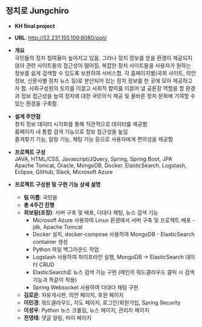 ## 정치로 Jungchiro  
* **KH final project**  
* **URL**: http://52.231.155.109:8080/poli/  
   
   
* **개요**   
국민들의 정치 참여율이 높아지고 있음. 그러나 정치 정보를 얻을 환경이 제공되지 않아 관련 사이트들의 접근성이 떨어짐. 복잡한 정치 사이트들을 사용자가 원하는 정보를 쉽게 검색할 수 있도록 보완하여 서비스함. 각 홈페이지별(국회 사이트, 의안 정보, 신문사별 정치 뉴스 등)로 분산되어 있는 정치 정보를 한 곳에 모아 제공하고자 함. 사회구성원의 토의를 이끌고 사회적 합의를 이끌어 낼 공론장 역할을 할 환경과 정보 접근성을 높여 정치에 대한 국민의식 제공 및 올바른 정치 문화에 기여할 수 있는 환경을 구축함.   
   
   
* **설계 주안점**   
정치 정보 데이터 시각화를 통해 직관적으로 데이터를 제공함   
홈페이지 내 통합 검색 기능으로 정보 접근성을 높임   
즐겨찾기 기능, 알람 기능, 채팅 기능 등으로 사용자에게 편의성을 제공함   


* **프로젝트 구성**   
JAVA, HTML/CSS, Javascript/JQuery, Spring, Spring Boot, JPA   
Apache Tomcat, Oracle, MongoDB, Docker, ElasticSearch, Logstash, Eclipse, GitHub, Slack, Microsoft Azure   
   
   
* **프로젝트 구성원 및 구현 기능 상세 설명**
  * **팀 이름**: 국민을
  * **총 4주간 진행**
  * **최보람(조장)**: 서버 구축 및 배포, 다대다 채팅, 뉴스 검색 기능   
    * Microsoft Azure 사용하여 Linux 환경에서 서버 구축 및 프로젝트 배포 - jdk, Apache Tomcat
    * Docker 설치, docker-compose 사용하여 MongoDB - ElasticSearch container 생성
    * Python 파일 백그라운드 작업
    * Logstash 사용하여 파이프라인 실행, MongoDB -> ElasticSearch 데이터 CRUD
    * ElasticSearch로 뉴스 검색 기능 구현 (메인의 워드클라우드 클릭 시 검색 기능과 똑같이 적용)
    * Spring Websocket 사용하여 다대다 채팅 구현
  * **김로운**: 자유게시판, 의안 페이지, 후원 페이지
  * **이민경**: 워드클라우드, 지도 페이지, 로그인/회원가입, Spring Security
  * **이성우**: Python 뉴스 크롤링, 뉴스 페이지, 관리자 페이지
  * **전영태**: 댓글 알림, 마이 페이지
